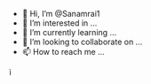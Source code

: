 - 👋 Hi, I’m @Sanamrai1
- 👀 I’m interested in ...
- 🌱 I’m currently learning ...
- 💞️ I’m looking to collaborate on ...
- 📫 How to reach me ...

<!---
Sanamrai1/Sanamrai1 is a ✨ special ✨ repository because its `README.md` (this file) appears on your GitHub profile.
You can click the Preview link to take a look at your changes.
--->ì
